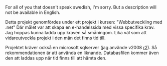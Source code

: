 For all of you that doesn't speak swedish, I'm sorry. But a description will not be available in English.

Detta projekt genomfördes under ett projekt i kursen: "Webbutveckling med .net"
Där målet var att skapa en e-handelssida med vissa specifika krav. Jag hoppas kunna ladda upp kraven så småningom. Lika väl som att vidareutveckla projekt i den mån det finns tid till.

Projektet kräver också en microsoft sqlserver (jag använde v2008 [r2](https://code.google.com/p/e-shoppen/source/detail?r=2)). Så rekommendationen är att använda en liknande. Databasfilen kommer även den att laddas upp när tid finns till att hämta den.